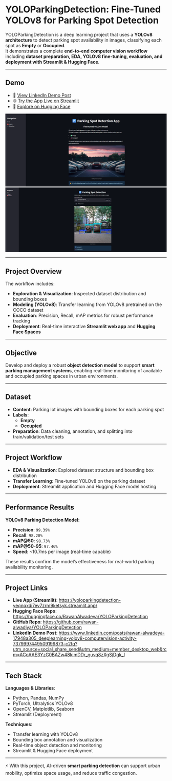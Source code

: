# **YOLOParkingDetection: Fine-Tuned YOLOv8 for Parking Spot Detection**

YOLOParkingDetection is a deep learning project that uses a **YOLOv8 architecture** to detect parking spot availability in images, classifying each spot as **Empty** or **Occupied**.  
It demonstrates a complete **end-to-end computer vision workflow** including **dataset preparation, EDA, YOLOv8 fine-tuning, evaluation, and deployment with Streamlit & Hugging Face**.

---

## **Demo**

- 🎥 [View LinkedIn Demo Post](https://www.linkedin.com/posts/rawan-alwadeya-17948a305_deeplearning-yolov8-computervision-activity-7379997449509199873-c2fq?utm_source=social_share_send&utm_medium=member_desktop_web&rcm=ACoAAE3YzG0BAZw48kimDDr_guvq8zXgSjDgk_I)  
- 🌐 [Try the App Live on Streamlit](https://yoloparkingdetection-yeqnqxdi7ev7zrm9ketsyk.streamlit.app/)  
- 🤗 [Explore on Hugging Face](https://huggingface.co/RawanAlwadeya/YOLOParkingDetection)  

![App Demo](https://github.com/rawan-alwadiya/YOLOParkingDetection/blob/main/YOLOParkingDetection%20App.png)  
![Parking Detection Example](https://github.com/rawan-alwadiya/YOLOParkingDetection/blob/main/Parking%20Detection.png)

---

## **Project Overview**

The workflow includes:  
- **Exploration & Visualization**: Inspected dataset distribution and bounding boxes  
- **Modeling (YOLOv8)**: Transfer learning from YOLOv8 pretrained on the COCO dataset  
- **Evaluation**: Precision, Recall, mAP metrics for robust performance tracking  
- **Deployment**: Real-time interactive **Streamlit web app** and **Hugging Face Spaces**  

---

## **Objective**

Develop and deploy a robust **object detection model** to support **smart parking management systems**, enabling real-time monitoring of available and occupied parking spaces in urban environments.

---

## **Dataset**

- **Content**: Parking lot images with bounding boxes for each parking spot  
- **Labels**:  
  - **Empty**  
  - **Occupied**  
- **Preparation**: Data cleaning, annotation, and splitting into train/validation/test sets  

---

## **Project Workflow**

- **EDA & Visualization**: Explored dataset structure and bounding box distribution  
- **Transfer Learning**: Fine-tuned YOLOv8 on the parking dataset    
- **Deployment**: Streamlit application and Hugging Face model hosting  

---

## **Performance Results**

**YOLOv8 Parking Detection Model:**  
- **Precision**: `99.39%`  
- **Recall**: `98.20%`  
- **mAP@50**: `98.73%`  
- **mAP@50-95**: `97.46%`  
- **Speed**: ~10.7ms per image (real-time capable)  

These results confirm the model’s effectiveness for real-world parking availability monitoring.

---

## **Project Links**

- **Live App (Streamlit)**: https://yoloparkingdetection-yeqnqxdi7ev7zrm9ketsyk.streamlit.app/  
- **Hugging Face Repo**: https://huggingface.co/RawanAlwadeya/YOLOParkingDetection  
- **GitHub Repo**: https://github.com/rawan-alwadiya/YOLOParkingDetection  
- **LinkedIn Demo Post**: https://www.linkedin.com/posts/rawan-alwadeya-17948a305_deeplearning-yolov8-computervision-activity-7379997449509199873-c2fq?utm_source=social_share_send&utm_medium=member_desktop_web&rcm=ACoAAE3YzG0BAZw48kimDDr_guvq8zXgSjDgk_I  

---

## **Tech Stack**

**Languages & Libraries**:  
- Python, Pandas, NumPy  
- PyTorch, Ultralytics YOLOv8  
- OpenCV, Matplotlib, Seaborn  
- Streamlit (Deployment)  

**Techniques**:  
- Transfer learning with YOLOv8  
- Bounding box annotation and visualization  
- Real-time object detection and monitoring  
- Streamlit & Hugging Face deployment  

---

⚡ With this project, AI-driven **smart parking detection** can support urban mobility, optimize space usage, and reduce traffic congestion.
